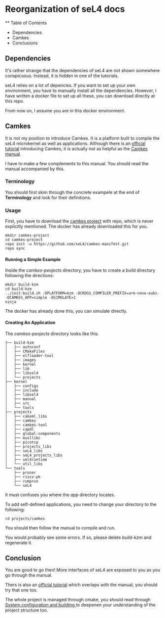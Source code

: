 # Reorganization of seL4 docs

** Table of Contents

- Dependencies
- Camkes
- Conclusions

## Dependencies

It's rather strange that the dependencies of seL4 are not shown somewhere conspicuous. Instead, it is hidden in one of the tutorials.

seL4 relies on a lot of depencies. If you want to set up your own environment, you have to manually install all the dependencies. However, I have written a docker file to set up all these, you can download directly at this repo.

From now on, I assume you are in this docker environment.

## Camkes

It is not my position to introduce Camkes. It is a platform built to compile the seL4 microkernel as well as applications. Although there is an [official tutorial](https://docs.sel4.systems/Tutorials/) introducing Camkes, it is actually not as helpful as the [Camkes manual](https://github.com/seL4/camkes-tool/blob/master/docs/index.md#usage).

I have to make a few complements to this manual. You should read the manual accompanied by this.

### Terninology

You should first skim through the concrete exampele at the end of **Terminology** and look for their definitions.


### Usage

First, you have to download the [camkes project](https://github.com/seL4/camkes-manifest) with repo, which is never explicitly mentioned. The docker has already downloaded this for you.

```
mkdir camkes-project
cd camkes-project
repo init -u https://github.com/seL4/camkes-manifest.git
repo sync
```

#### Running a Simple Example

Inside the *camkes-peojects* directory, you have to create a build directory following the directions:

```
mkdir build-kzm
cd build-kzm
../init-build.sh -DPLATFORM=kzm -DCROSS_COMPILER_PREFIX=arm-none-eabi- -DCAMKES_APP=simple -DSIMULATE=1
ninja
```

The docker has already done this, you can simulate directly.

#### Creating An Application

The *camkes-peojects* directory looks like this:

```
├── build-kzm
│   ├── autoconf
│   ├── CMakeFiles
│   ├── elfloader-tool
│   ├── images
│   ├── kernel
│   ├── lib
│   ├── libsel4
│   └── projects
├── kernel
│   ├── configs
│   ├── include
│   ├── libsel4
│   ├── manual
│   ├── src
│   └── tools
├── projects
│   ├── cakeml_libs
│   ├── camkes
│   ├── camkes-tool
│   ├── capdl
│   ├── global-components
│   ├── musllibc
│   ├── picotcp
│   ├── projects_libs
│   ├── seL4_libs
│   ├── seL4_projects_libs
│   ├── sel4runtime
│   └── util_libs
└── tools
    ├── pruner
    ├── riscv-pk
    ├── rumprun
    └── seL4
```

It must confuses you where the *app* directory locates.

To add self-defined applications, you need to change your directory to the following:

```
cd projects/camkes
```

You should then follow the manual to compile and run.

You would probably see some errors. If so, please delete *build-kzm* and regenerate it.

## Conclusion

You are good to go then! More interfaces of seL4 are exposed to you as you go through the manual.

Thers is also an [official tutorial](https://docs.sel4.systems/Tutorials/) which overlaps with the manual, you should try that one too.

The whole project is managed through cmake, you should read through [System configuration and building
](https://docs.sel4.systems/Developing/Building/) to deepenen your understanding of the project structure too.
